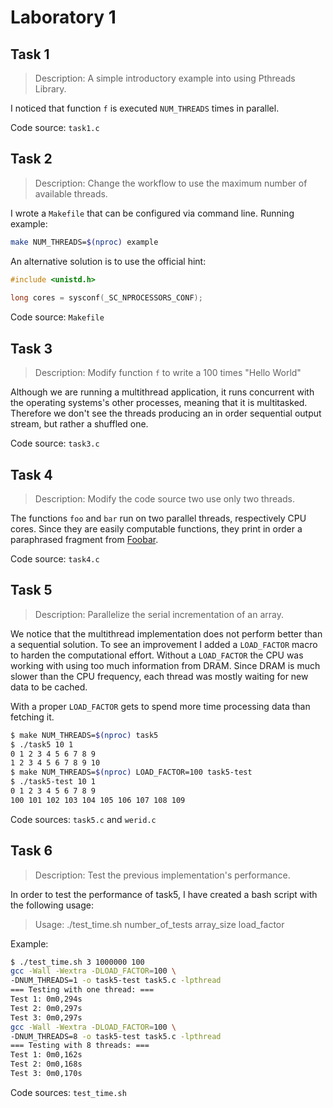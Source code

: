 # Laboratory 1

## Task 1

> Description: A simple introductory example into using Pthreads Library.

I noticed that function `f` is executed `NUM_THREADS` times in parallel.

Code source: `task1.c`

## Task 2

> Description: Change the workflow to use the maximum number of available threads.

I wrote a `Makefile` that can be configured via command line. Running example:

```bash
make NUM_THREADS=$(nproc) example
```

An alternative solution is to use the official hint:
```c
#include <unistd.h>
 
long cores = sysconf(_SC_NPROCESSORS_CONF);
```

Code source: `Makefile`

## Task 3

> Description: Modify function `f` to write a 100 times "Hello World"

Although we are running a multithread application, it runs concurrent with the
operating systems's other processes, meaning that it is multitasked. Therefore
we don't see the threads producing an in order sequential output stream, but
rather a shuffled one.

Code source: `task3.c`

## Task 4

> Description: Modify the code source two use only two threads.

The functions `foo` and `bar` run on two parallel threads, respectively CPU
cores. Since they are easily computable functions, they print in order a
paraphrased fragment from [Foobar](https://en.wikipedia.org/wiki/Foobar).

Code source: `task4.c`

## Task 5

> Description: Parallelize the serial incrementation of an array.

We notice that the multithread implementation does not perform better than a
sequential solution. To see an improvement I added a `LOAD_FACTOR` macro to
harden the computational effort. Without a `LOAD_FACTOR` the CPU was working
with using too much information from DRAM. Since DRAM is much slower than the
CPU frequency, each thread was mostly waiting for new data to be cached.

With a proper `LOAD_FACTOR` gets to spend more time processing data than
fetching it.

```bash
$ make NUM_THREADS=$(nproc) task5
$ ./task5 10 1
0 1 2 3 4 5 6 7 8 9
1 2 3 4 5 6 7 8 9 10
$ make NUM_THREADS=$(nproc) LOAD_FACTOR=100 task5-test
$ ./task5-test 10 1
0 1 2 3 4 5 6 7 8 9
100 101 102 103 104 105 106 107 108 109
```

Code sources: `task5.c` and `werid.c`

## Task 6

> Description: Test the previous implementation's performance.

In order to test the performance of task5, I have created a bash script with
the following usage:

> Usage: ./test_time.sh number_of_tests array_size load_factor

Example:

```bash
$ ./test_time.sh 3 1000000 100
gcc -Wall -Wextra -DLOAD_FACTOR=100 \
-DNUM_THREADS=1 -o task5-test task5.c -lpthread
=== Testing with one thread: ===
Test 1: 0m0,294s
Test 2: 0m0,297s
Test 3: 0m0,297s
gcc -Wall -Wextra -DLOAD_FACTOR=100 \
-DNUM_THREADS=8 -o task5-test task5.c -lpthread
=== Testing with 8 threads: ===
Test 1: 0m0,162s
Test 2: 0m0,168s
Test 3: 0m0,170s
```

Code sources: `test_time.sh`
